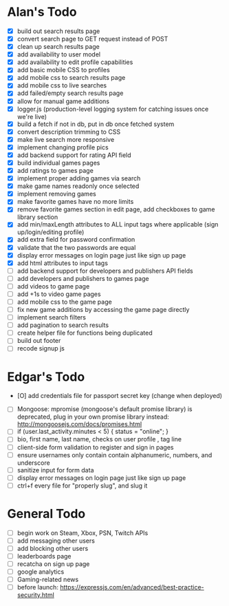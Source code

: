 # Alan's Todo
- [X] build out search results page
- [X] convert search page to GET request instead of POST
- [X] clean up search results page
- [X] add availability to user model
- [X] add availability to edit profile capabilities
- [X] add basic mobile CSS to profiles
- [X] add mobile css to search results page
- [X] add mobile css to live searches
- [X] add failed/empty search results page
- [X] allow for manual game additions
- [X] logger.js (production-level logging system for catching issues once we're live)
- [X] build a fetch if not in db, put in db once fetched system
- [X] convert description trimming to CSS
- [X] make live search more responsive
- [X] implement changing profile pics
- [X] add backend support for rating API field
- [X] build individual games pages
- [X] add ratings to games page
- [X] implement proper adding games via search
- [X] make game names readonly once selected
- [X] implement removing games
- [X] make favorite games have no more limits
- [X] remove favorite games section in edit page, add checkboxes to game library section
- [X] add min/maxLength attributes to ALL input tags where applicable (sign up/login/editing profile)
- [X] add extra field for password confirmation
- [X] validate that the two passwords are equal
- [X] display error messages on login page just like sign up page
- [X] add html attributes to input tags
- [ ] add backend support for developers and publishers API fields
- [ ] add developers and publishers to games page
- [ ] add videos to game page
- [ ] add +1s to video game pages
- [ ] add mobile css to the game page
- [ ] fix new game additions by accessing the game page directly
- [ ] implement search filters
- [ ] add pagination to search results
- [ ] create helper file for functions being duplicated
- [ ] build out footer
- [ ] recode signup js

# Edgar's Todo
- [O] add credentials file for passport secret key (change when deployed)
- [ ] Mongoose: mpromise (mongoose's default promise library) is deprecated, plug in your own promise library instead: http://mongoosejs.com/docs/promises.html
- [ ] if (user.last_activity.minutes < 5) { status = "online"; }
- [ ] bio, first name, last name, checks on user profile , tag line
- [ ] client-side form validation to register and sign in pages
- [ ] ensure usernames only contain contain alphanumeric, numbers, and underscore
- [ ] sanitize input for form data
- [ ] display error messages on login page just like sign up page
- [ ] ctrl+f every file for "properly slug", and slug it

# General Todo
- [ ] begin work on Steam, Xbox, PSN, Twitch APIs
- [ ] add messaging other users
- [ ] add blocking other users
- [ ] leaderboards page
- [ ] recatcha on sign up page
- [ ] google analytics
- [ ] Gaming-related news
- [ ] before launch: https://expressjs.com/en/advanced/best-practice-security.html